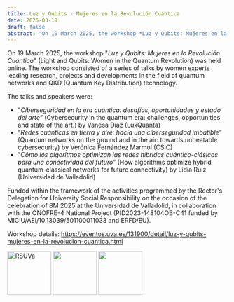 ```yaml
---
title: Luz y Qubits - Mujeres en la Revolución Cuántica
date: 2025-03-19
draft: false
abstract: "On 19 March 2025, the workshop *Luz y Qubits: Mujeres en la Revolución Cuántica* (Light and Qubits: Women in the Quantum Revolution) was held online. The workshop consisted of a series of talks by women experts leading research, projects and developments in the field of quantum networks and QKD (Quantum Key Distribution) technology."
---
```


On 19 March 2025, the workshop "*Luz y Qubits: Mujeres en la Revolución Cuántica*" (Light and Qubits: Women in the Quantum Revolution) was held online. The workshop consisted of a series of talks by women experts leading research, projects and developments in the field of quantum networks and QKD (Quantum Key Distribution) technology.

The talks and speakers were:
- "*Ciberseguridad en la era cuántica: desafíos, oportunidades y estado del arte*” (Cybersecurity in the quantum era: challenges, opportunities and state of the art.) by Vanesa Díaz (LuxQuanta)
- "*Redes cuánticas en tierra y aire: hacia una ciberseguridad imbatible*” (Quantum networks on the ground and in the air: towards unbeatable cybersecurity) by Verónica Fernández Marmol (CSIC)
- "*Cómo los algoritmos optimizan las redes híbridas cuántico-clásicas para una conectividad del futuro*” (How algorithms optimize hybrid quantum-classical networks for future connectivity) by Lidia Ruiz (Universidad de Valladolid)

Funded within the framework of the activities programmed by the Rector's Delegation for University Social Responsibility on the occasion of the celebration of 8M 2025 at the Universidad de Valladolid, in collaboration with the ONOFRE-4 National Project (PID2023-148104OB-C41 funded by MICIU/AEI/10.13039/501100011033 and ERFD/EU).

Workshop details: https://eventos.uva.es/131900/detail/luz-y-qubits-mujeres-en-la-revolucion-cuantica.html

<img src="https://eventos.uva.es/getFiles/hash/M3cjZ2UzN0IGO0YDMlN2Y4QGM3QWMhFjYQ2NhFzMzMD:VXlUbkhldTNJSmhXbzZHZUVCUlVVeFp5NW5VK2FmOW93TFY1MDIyK1JDdDJTY2p0aGhlaU5LRG1ZQzkrM0lKRnpmSkx1Z2ZNb3BQSmhpMFc0QkhLVnlCOXhaYW1pMExMQjhDdEp6MFYwNXFacUgza2pVaEQ2SXVTcmwwcFVjTmI3eU43eldZbGRRNDdpL3ZoMTUxYUJqQ200UndxS050L3hiYi9zSXV6NW5BREttMW1IYllqSUFKNlZFUG5GTDdC" alt="RSUVa" height="100"/> <img src="https://eventos.uva.es/getFiles/hash/ZxYTN2YDM2YTY2EjMhZWOlJ2M5gzYyYmNcDMiBDNhFm:N1pVSHlCWGZZRy9EUGhvWkFSMU9OaTA3SnZ6bktHNFdKdzFsWGllcEt1aEdKbTEycXRMazBmdUJpYTVoSS9aMWM0ak0rMHBZTHhDNXhzZWxEb0hRL212SjRMOHBHWDQ1Snc5ejY0NUJydG4vVm8yYy9QTkRqVUpBK0orU3FvUDhJVVFHVmFOZW1ycmU5R3Z3enpudkxrejFza0FwSHROTzRTYUsyRXE5S1Y4NCtFc2FsakZIdXZIVmNwWmgxTGtQ" height="100"/>
<img src="https://eventos.uva.es/getFiles/hash/Z1YDN0Y2Y2UjM5E2Y4IDMxMWOzMjM5YTYkTO2MzMiFG:eHFLRXdTaFUvMy9XcjFJVnROZTdUd3JLek9DRFE3ejY4b25paG1YLzJlVDloNXVzdTZHVjZoUXdPSWpXQUtBczljVGdmNW1hYVNVTnJsRU5RTFBYTjI4NVhzQXJZaE8xZytnRlA3akZXOXVhbG1XY3FqeEIrb1NNLzVwbHY3TFl0aVdubjIzOXpNSWpnNGpUNDFNUDExblpvWS9XR1JFelM4V1RMam0rS0wzTW94VDJ2cFVPMWdIZUVvVDFkQjBRN1kxK1FMV0Y5YXgwaTREK2Jiei9hQT09" height="100"/>
<!--more-->
